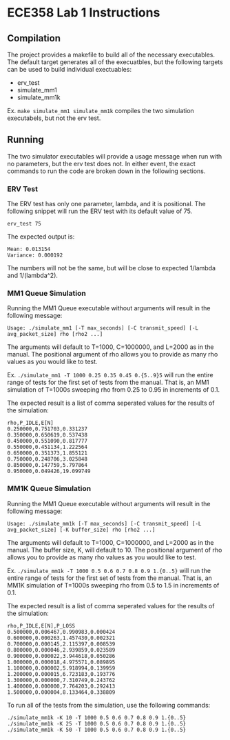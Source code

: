 # ECE358 Lab 1 Instructions

## Compilation

The project provides a makefile to build all of the necessary executables.
The default target generates all of the execuatbles, but the following targets
can be used to build individual exectuables:

- erv_test
- simulate_mm1
- simulate_mm1k

Ex. `make simulate_mm1 simulate_mm1k` compiles the two simulation executabels,
but not the erv test.

## Running

The two simulator executables will provide a usage message when run with no
parameters, but the erv test does not.  In either event, the exact commands to
run the code are broken down in the following sections.

### ERV Test

The ERV test has only one parameter, lambda, and it is positional. The
following snippet will run the ERV test with its default value of 75.

`erv_test 75`

The expected output is:
```
Mean: 0.013154
Variance: 0.000192
```

The numbers will not be the same, but will be close to expected 1/lambda and
1/(lambda^2).

### MM1 Queue Simulation

Running the MM1 Queue executable without arguments will result in the following
message:

```
Usage: ./simulate_mm1 [-T max_seconds] [-C transmit_speed] [-L avg_packet_size] rho [rho2 ...]
```

The arguments will default to T=1000, C=1000000, and L=2000 as in the manual.
The positional argument of rho allows you to provide as many rho values as you
would like to test.

Ex. `./simulate_mm1 -T 1000 0.25 0.35 0.45 0.{5..9}5` will run the entire range
of tests for the first set of tests from the manual.  That is, an MM1
simulation of T=1000s sweeping rho from 0.25 to 0.95 in increments of 0.1.

The expected result is a list of comma seperated values for the results of
the simulation:

```
rho,P_IDLE,E[N]
0.250000,0.751703,0.331237
0.350000,0.650619,0.537438
0.450000,0.551090,0.817777
0.550000,0.451134,1.222564
0.650000,0.351373,1.855121
0.750000,0.248706,3.025848
0.850000,0.147759,5.797864
0.950000,0.049426,19.099749
```

### MM1K Queue Simulation

Running the MM1 Queue executable without arguments will result in the following
message:

```
Usage: ./simulate_mm1k [-T max_seconds] [-C transmit_speed] [-L avg_packet_size] [-K buffer_size] rho [rho2 ...]
```

The arguments will default to T=1000, C=1000000, and L=2000 as in the manual.
The buffer size, K, will default to 10. The positional argument of rho allows
you to provide as many rho values as you would like to test.

Ex. `./simulate_mm1k -T 1000 0.5 0.6 0.7 0.8 0.9 1.{0..5}` will run the entire range
of tests for the first set of tests from the manual.  That is, an MM1K
simulation of T=1000s sweeping rho from 0.5 to 1.5 in increments of 0.1.

The expected result is a list of comma seperated values for the results of
the simulation:

```
rho,P_IDLE,E[N],P_LOSS
0.500000,0.006467,0.990983,0.000424
0.600000,0.000263,1.457430,0.002321
0.700000,0.000145,2.115397,0.008539
0.800000,0.000046,2.939859,0.023589
0.900000,0.000022,3.944618,0.050286
1.000000,0.000018,4.975571,0.089895
1.100000,0.000002,5.918994,0.139959
1.200000,0.000015,6.723183,0.193776
1.300000,0.000000,7.310749,0.243762
1.400000,0.000000,7.764203,0.292413
1.500000,0.000004,8.133464,0.338809
```

To run all of the tests from the simulation, use the following commands:
```
./simulate_mm1k -K 10 -T 1000 0.5 0.6 0.7 0.8 0.9 1.{0..5}
./simulate_mm1k -K 25 -T 1000 0.5 0.6 0.7 0.8 0.9 1.{0..5}
./simulate_mm1k -K 50 -T 1000 0.5 0.6 0.7 0.8 0.9 1.{0..5}
```

